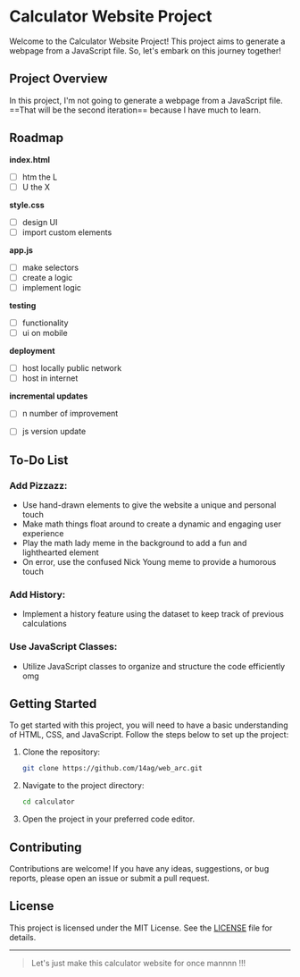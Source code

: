 # Calculator Website Project

Welcome to the Calculator Website Project! This project aims to generate a webpage from a JavaScript file. So, let's embark on this journey together!

## Project Overview

In this project, I'm not going to generate a webpage from a JavaScript file.
==That will be the second iteration==  because I have much to learn.

## Roadmap
  **index.html**
 - [ ] htm the L
 - [ ] U the X

  **style.css**
 - [ ] design UI
 - [ ] import custom elements

  **app.js**
 - [ ] make selectors
 - [ ] create a logic
 - [ ] implement logic

  **testing** 
 - [ ] functionality
 - [ ] ui on mobile

  **deployment**
 - [ ] host locally public network
 - [ ] host in internet

  **incremental updates**
 - [ ] n number of improvement
 - [ ] js version update
  

## To-Do List

### Add Pizzazz:
- Use hand-drawn elements to give the website a unique and personal touch
- Make math things float around to create a dynamic and engaging user experience
- Play the math lady meme in the background to add a fun and lighthearted element
- On error, use the confused Nick Young meme to provide a humorous touch

### Add History:
- Implement a history feature using the dataset to keep track of previous calculations

### Use JavaScript Classes:
- Utilize JavaScript classes to organize and structure the code efficiently omg

## Getting Started

To get started with this project, you will need to have a basic understanding of HTML, CSS, and JavaScript. Follow the steps below to set up the project:

1. Clone the repository:
   ```bash
   git clone https://github.com/14ag/web_arc.git
   ```

2. Navigate to the project directory:
   ```bash
   cd calculator
   ```

3. Open the project in your preferred code editor.

## Contributing

Contributions are welcome! If you have any ideas, suggestions, or bug reports, please open an issue or submit a pull request.

## License

This project is licensed under the MIT License. See the [LICENSE](LICENSE) file for details.

---

   > Let's just make this calculator website for once mannnn !!!